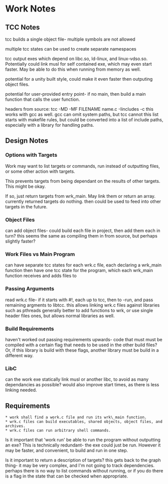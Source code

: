 # Work Notes

## TCC Notes
tcc builds a single object file- multiple symbols are not allowed

multiple tcc states can be used to create separate namespaces

tcc output exes which depend on libc.so, ld-linux, and linux-vdso.so.
Potentially could link musl for self contained exe, which may even
start faster. May be able to do this when running from memory as well.


potential for a unity built style, could make it even faster then outputing
object files.

potential for user-provided entry point- if no main, then build a main
function that calls the user function.


headers from source:
tcc -MD -MF FILENAME name.c -Iincludes -c
this works with gcc as well. gcc can omit system paths, but tcc cannot
this list starts with makefile rules, but could be converted into a list of
include paths, especially with a library for handling paths.

## Design Notes

### Options with Targets
Work may want to list targets or commands, run instead of outputting files,
or some other action with targets.

This prevents targets from being dependant on the results of other targets.
This might be okay.

If so, just return targets from wrk\_main. May link them or return an array.
currently returned targets do nothing. then could be used to feed into other targets
in the future.


### Object Files
can add object files- could build each file in project, then add them each in turn?
this seems the same as compiling them in from source, but perhaps slightly faster?

### Work Files vs Main Program
can have separate tcc states for each wrk.c file, each declaring a wrk\_main function
then have one tcc state for the program, which each wrk\_main function receives and
adds files to

### Passing Arguments
read wrk.c file- if it starts with #!, each up to tcc, then to -run, and pass remaining
argments to libtcc. this allows linking wrk.c files against libraries such as pthreads
generally better to add functions to wrk, or use single header files ones, but allows
normal libraries as well.

### Build Requirements
haven't worked out passing requirements upwards- code that must must be compiled
with a certain flag that needs to be used in the other build files?
Or, if this library is build with these flags, another library
must be build in a different way.

### LibC
can the work exe statically link musl or another libc, to avoid as many dependancies as possible?
would also improve start times, as there is less linking needed.


## Requirements
    * work shall find a work.c file and run its wrk\_main function.
    * wrk.c files can build executables, shared objects, object files, and archives.
    * wrk.c files can run arbitrary shell commands.

Is it important that 'work run' be able to run the program without outputting an exe?
This is technically redundant- the exe could just be run. However it may be faster,
and convenient, to build and run in one step.


Is it important to return a description of targets? this gets back to the graph thing-
it may be very complex, and I'm not going to track dependencies.
perhaps there is no way to list commands without running, or if you do there
is a flag in the state that can be checked when appropriate.
